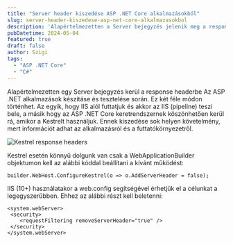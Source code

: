 ```yaml
---
title: "Server header kiszedése ASP .NET Core alkalmazásokból"
slug: server-header-kiszedese-asp-net-core-alkalmazasokbol
description: 'Alapértelmezetten a Server bejegyzés jelenik meg a response headerben az ASP .NET alkalmazások esetében. IIS és Kestrel használatakor eltávolíthatjuk, hogy kevesebb információt adjunk az alkalmazásról.'
pubDatetime: 2024-05-04
featured: true
draft: false
author: Szigi
tags: 
  - "ASP .NET Core"
  - "C#"
---
```


Alapértelmezetten egy Server bejegyzés kerül a response headerbe Az ASP .NET alkalmazások készításe és tesztelése során. Ez két féle módon történhet. Az egyik, hogy IIS alól futtatjuk és akkor az IIS (pipeline) teszi bele, a másik hogy az ASP .NET Core keretrendszernek köszönhetően kerül rá, amikor a Kestrelt használjuk. Ennek kiszedése sok helyen követelmény, mert információt adhat az alkalmazásról és a futtatókörnyezetről.

![Kestrel response headers](https://dotnetsziget.wordpress.com/wp-content/uploads/2024/05/image.png?w=478)

Kestrel esetén könnyű dolgunk van csak a WebApplicationBuilder objektumon kell az alábbi kóddal beállítani a kívánt működést:

```
builder.WebHost.ConfigureKestrel(o => o.AddServerHeader = false);
```

IIS (10+) használatakor a web.config segítségével érhetjük el a célunkat a legegyszerűbben. Ehhez az alábbi részt kell beletenni:

```
<system.webServer>
 <security>
    <requestFiltering removeServerHeader="true" />
 </security>
</system.webServer>
```
